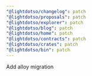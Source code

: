 ```yaml
---
"@lightdotso/changelog": patch
"@lightdotso/proposals": patch
"@lightdotso/explorer": patch
"@lightdotso/blog": patch
"@lightdotso/home": patch
"@lightdotso/contracts": patch
"@lightdotso/crates": patch
"@lightdotso/bin": patch
---
```


Add alloy migration
